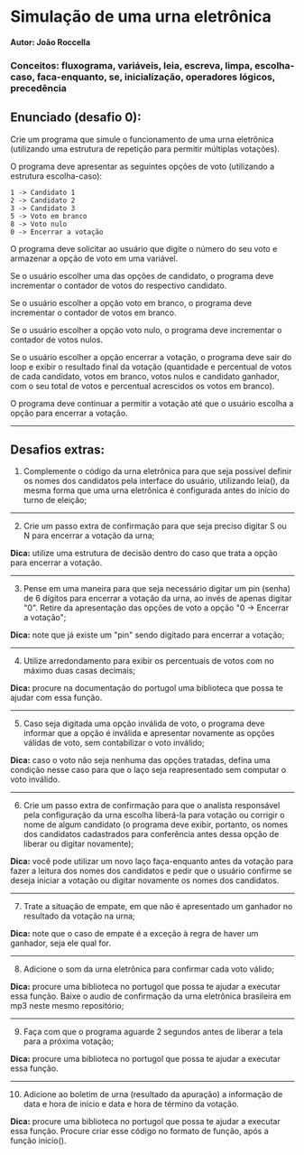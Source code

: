 # Simulação de uma urna eletrônica

#### Autor: João Roccella

### Conceitos: fluxograma, variáveis, leia, escreva, limpa, escolha-caso, faca-enquanto, se, inicialização, operadores lógicos, precedência

## Enunciado (desafio 0):

Crie um programa que simule o funcionamento de uma urna eletrônica (utilizando uma estrutura de repetição para permitir múltiplas votações). 

O programa deve apresentar as seguintes opções de voto (utilizando a estrutura escolha-caso):

```
1 -> Candidato 1
2 -> Candidato 2
3 -> Candidato 3
5 -> Voto em branco
8 -> Voto nulo
0 -> Encerrar a votação
```
  
O programa deve solicitar ao usuário que digite o número do seu voto e armazenar a opção de voto em uma variável. 

Se o usuário escolher uma das opções de candidato, o programa deve incrementar o contador de votos do respectivo candidato. 

Se o usuário escolher a opção voto em branco, o programa deve incrementar o contador de votos em branco. 

Se o usuário escolher a opção voto nulo, o programa deve incrementar o contador de votos nulos. 

Se o usuário escolher a opção encerrar a votação, o programa deve sair do loop e exibir o resultado final da votação (quantidade e percentual de votos de cada candidato, votos em branco, votos nulos e candidato ganhador, com o seu total de votos e percentual acrescidos os votos em branco).
  
O programa deve continuar a permitir a votação até que o usuário escolha a opção para encerrar a votação.

---------------------------------------------------------------------------

## Desafios extras:

1. Complemente o código da urna eletrônica para que seja possível definir os nomes dos candidatos pela interface do usuário, utilizando leia(), da mesma forma que uma urna eletrônica é configurada antes do início do turno de eleição;

----------------------------------------------------------------------------

2. Crie um passo extra de confirmação para que seja preciso digitar S ou N para encerrar a votação da urna;

**Dica:** utilize uma estrutura de decisão dentro do caso que trata a opção para encerrar a votação.

----------------------------------------------------------------------------

3. Pense em uma maneira para que seja necessário digitar um pin (senha) de 6 dígitos para encerrar a votação da urna, ao invés de apenas digitar "0". Retire da apresentação das opções de voto a opção "0 -> Encerrar a votação";

**Dica:** note que já existe um "pin" sendo digitado para encerrar a votação;

----------------------------------------------------------------------------

4. Utilize arredondamento para exibir os percentuais de votos com no máximo duas casas decimais; 

**Dica:** procure na documentação do portugol uma biblioteca que possa te ajudar com essa função.

----------------------------------------------------------------------------

5. Caso seja digitada uma opção inválida de voto, o programa deve informar que a opção é inválida e apresentar novamente as opções válidas de voto, sem contabilizar o voto inválido;

**Dica:** caso o voto não seja nenhuma das opções tratadas, defina uma condição nesse caso para que o laço seja reapresentado sem computar o voto inválido.

----------------------------------------------------------------------------

6. Crie um passo extra de confirmação para que o analista responsável pela configuração da urna escolha liberá-la para votação ou corrigir o nome de algum candidato (o programa deve exibir, portanto, os nomes dos candidatos cadastrados para conferência antes dessa opção de liberar ou digitar novamente);

**Dica:** você pode utilizar um novo laço faça-enquanto antes da votação para fazer a leitura dos nomes dos candidatos e pedir que o usuário confirme se deseja iniciar a votação ou digitar novamente os nomes dos candidatos.

----------------------------------------------------------------------------

7. Trate a situação de empate, em que não é apresentado um ganhador no resultado da votação na urna;

**Dica:** note que o caso de empate é a exceção à regra de haver um ganhador, seja ele qual for.

----------------------------------------------------------------------------

8. Adicione o som da urna eletrônica para confirmar cada voto válido;

**Dica:** procure uma biblioteca no portugol que possa te ajudar a executar essa função. Baixe o audio de confirmação da urna eletrônica brasileira em mp3 neste mesmo repositório;

----------------------------------------------------------------------------

9. Faça com que o programa aguarde 2 segundos antes de liberar a tela para a próxima votação;

**Dica:** procure uma biblioteca no portugol que possa te ajudar a executar essa função.

----------------------------------------------------------------------------

10. Adicione ao boletim de urna (resultado da apuração) a informação de data e hora de início e data e hora de término da votação.

**Dica:** procure uma biblioteca no portugol que possa te ajudar a executar essa função. Procure criar esse código no formato de função, após a função inicio().

